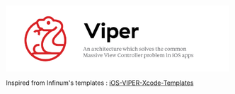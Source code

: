 ![iOS VIPER](/Images/ios_viper_logo.png "iOS VIPER")

Inspired from Infinum's templates : [iOS-VIPER-Xcode-Templates](https://github.com/infinum/iOS-VIPER-Xcode-Templates)
